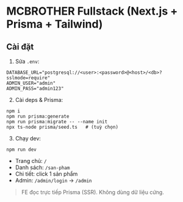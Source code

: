# MCBROTHER Fullstack (Next.js + Prisma + Tailwind)

## Cài đặt
1. Sửa `.env`:
```
DATABASE_URL="postgresql://<user>:<password>@<host>/<db>?sslmode=require"
ADMIN_USER="admin"
ADMIN_PASS="admin123"
```
2. Cài deps & Prisma:
```
npm i
npm run prisma:generate
npm run prisma:migrate -- --name init
npx ts-node prisma/seed.ts   # (tuỳ chọn)
```
3. Chạy dev:
```
npm run dev
```
- Trang chủ: `/`
- Danh sách: `/san-pham`
- Chi tiết: click 1 sản phẩm
- Admin: `/admin/login` → `/admin`

> FE đọc trực tiếp Prisma (SSR). Không dùng dữ liệu cứng.
